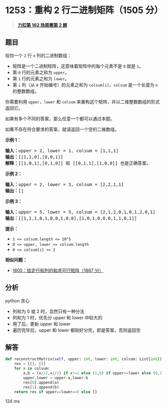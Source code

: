 # 1253：重构 2 行二进制矩阵（1505 分）


> <u>**[力扣第 162 场周赛第 2 题](https://leetcode.cn/problems/reconstruct-a-2-row-binary-matrix/)**</u>

## 题目

<p>给你一个 <code>2</code> 行 <code>n</code> 列的二进制数组：</p>

<ul>
<li>矩阵是一个二进制矩阵，这意味着矩阵中的每个元素不是 <code>0</code> 就是 <code>1</code>。</li>
<li>第 <code>0</code> 行的元素之和为 <code>upper</code>。</li>
<li>第 <code>1</code> 行的元素之和为 <code>lower</code>。</li>
<li>第 <code>i</code> 列（从 <code>0</code> 开始编号）的元素之和为 <code>colsum[i]</code>，<code>colsum</code> 是一个长度为 <code>n</code> 的整数数组。</li>
</ul>

<p>你需要利用 <code>upper</code>，<code>lower</code> 和 <code>colsum</code> 来重构这个矩阵，并以二维整数数组的形式返回它。</p>

<p>如果有多个不同的答案，那么任意一个都可以通过本题。</p>

<p>如果不存在符合要求的答案，就请返回一个空的二维数组。</p>



<p><strong>示例 1：</strong></p>

<pre><strong>输入：</strong>upper = 2, lower = 1, colsum = [1,1,1]
<strong>输出：</strong>[[1,1,0],[0,0,1]]
<strong>解释：</strong>[[1,0,1],[0,1,0]] 和 [[0,1,1],[1,0,0]] 也是正确答案。
</pre>

<p><strong>示例 2：</strong></p>

<pre><strong>输入：</strong>upper = 2, lower = 3, colsum = [2,2,1,1]
<strong>输出：</strong>[]
</pre>

<p><strong>示例 3：</strong></p>

<pre><strong>输入：</strong>upper = 5, lower = 5, colsum = [2,1,2,0,1,0,1,2,0,1]
<strong>输出：</strong>[[1,1,1,0,1,0,0,1,0,0],[1,0,1,0,0,0,1,1,0,1]]
</pre>



<p><strong>提示：</strong></p>

<ul>
<li><code>1 &lt;= colsum.length &lt;= 10^5</code></li>
<li><code>0 &lt;= upper, lower &lt;= colsum.length</code></li>
<li><code>0 &lt;= colsum[i] &lt;= 2</code></li>
</ul>


**相似问题：**
- [1605：给定行和列的和求可行矩阵（1867 分）](/leetcode/1605)


## 分析

python 贪心
- 列和为 0 或 2 时，显然只有一种分法
- 列和为 1 时，优先分 upper 和 lower 中较大的
- 用了后，更新 upper  和 lower
- 遍历完毕后，upper 和 lower 都刚好分完，即是答案，否则返回空

## 解答


```python
def reconstructMatrix(self, upper: int, lower: int, colsum: List[int]) -> List[List[int]]:
    res = [[], []]
    for x in colsum:
        a,b = (x//2,x//2) if x!=1 else (1,0) if upper>=lower else (0,1)
        upper,lower = upper-a,lower-b
        res[0].append(a)
        res[1].append(b)
    return res if upper==lower==0 else []
```
124 ms
